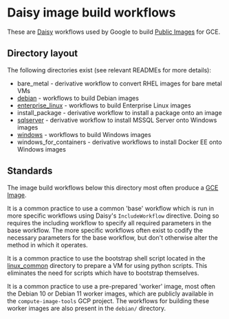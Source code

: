# Daisy image build workflows

These are [Daisy] workflows used by Google to build [Public Images] for GCE.

[Daisy]: https://github.com/GoogleCloudPlatform/compute-daisy/tree/master/docs
[Public Images]: https://cloud.google.com/compute/docs/images#os-compute-support

## Directory layout

The following directories exist (see relevant READMEs for more details):

* bare\_metal - derivative workflow to convert RHEL images for bare metal VMs
* [debian](debian/README.md) - workflows to build Debian images
* [enterprise\_linux](enterprise_linux/README.md) - workflows to build
  Enterprise Linux images
* install\_package - derivative workflow to install a package onto an image
* [sqlserver](sqlserver/README.md) - derivative workflow to install MSSQL Server
  onto Windows images
* [windows](windows/README.md) - workflows to build Windows images
* windows\_for\_containers - derivative workflows to install Docker EE onto
  Windows images

## Standards

The image build workflows below this directory most often produce a [GCE Image].

[GCE Image]: https://cloud.google.com/compute/docs/reference/rest/v1/images

It is a common practice to use a common 'base' workflow which is run in more
specific workflows using Daisy's `IncludeWorkflow` directive. Doing so requires
the including workflow to specify all required parameters in the base workflow.
The more specific workflows often exist to codify the necessary parameters for
the base workflow, but don't otherwise alter the method in which it operates.

It is a common practice to use the bootstrap shell script located in the
[linux\_common](x) directory to prepare a VM for using python scripts. This
eliminates the need for scripts which have to bootstrap themselves.

It is a common practice to use a pre-prepared 'worker' image, most often the
Debian 10 or Debian 11 worker images, which are publicly available in the
`compute-image-tools` GCP project. The workflows for building these worker
images are also present in the `debian/` directory.
